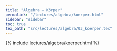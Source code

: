```yaml
---
title: "Algebra – Körper"
permalink: "/lectures/algebra/koerper.html"
sidebar: "sidebar"
toc: true
tex_path: "src/lectures/algebra/03_koerper.tex"
---
```


{% include lectures/algebra/koerper.html %}